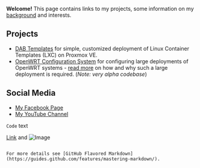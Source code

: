 **Welcome!** This page contains links to my projects, some information on my [background](history) and interests.

## Projects

   * [DAB Templates](https://github.com/ngardiner/dab_templates) for simple, customized deployment of Linux Container Templates (LXC) on Proxmox VE.
   * [OpenWRT Configuration System](https://github.com/ngardiner/openwrt_config) for configuring large deployments of OpenWRT systems - [read more](openwrt_deployments) on how and why such a large deployment is required. (_Note: very alpha codebase_)

## Social Media

   * [My Facebook Page](https://www.facebook.com/ngardiner.au)
   * [My YouTube Channel](https://www.youtube.com)

`Code` text

[Link](url) and ![Image](src)
```

For more details see [GitHub Flavored Markdown](https://guides.github.com/features/mastering-markdown/).
